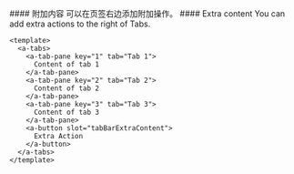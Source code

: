 <cn>
#### 附加内容
可以在页签右边添加附加操作。
</cn>

<us>
#### Extra content
You can add extra actions to the right of Tabs.
</us>

```vue
<template>
  <a-tabs>
    <a-tab-pane key="1" tab="Tab 1">
      Content of tab 1
    </a-tab-pane>
    <a-tab-pane key="2" tab="Tab 2">
      Content of tab 2
    </a-tab-pane>
    <a-tab-pane key="3" tab="Tab 3">
      Content of tab 3
    </a-tab-pane>
    <a-button slot="tabBarExtraContent">
      Extra Action
    </a-button>
  </a-tabs>
</template>
```
